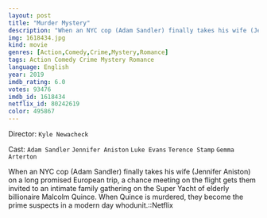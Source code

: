 ```yaml
---
layout: post
title: "Murder Mystery"
description: "When an NYC cop (Adam Sandler) finally takes his wife (Jennifer Aniston) on a long promised European trip, a chance meeting on the flight gets them invited to an intimate family gathering on the Super Yacht of elderly billionaire Malcolm Quince. When Quince is murdered, they become the prime suspects in a modern day whodunit..."
img: 1618434.jpg
kind: movie
genres: [Action,Comedy,Crime,Mystery,Romance]
tags: Action Comedy Crime Mystery Romance 
language: English
year: 2019
imdb_rating: 6.0
votes: 93476
imdb_id: 1618434
netflix_id: 80242619
color: 495867
---
```

Director: `Kyle Newacheck`  

Cast: `Adam Sandler` `Jennifer Aniston` `Luke Evans` `Terence Stamp` `Gemma Arterton` 

When an NYC cop (Adam Sandler) finally takes his wife (Jennifer Aniston) on a long promised European trip, a chance meeting on the flight gets them invited to an intimate family gathering on the Super Yacht of elderly billionaire Malcolm Quince. When Quince is murdered, they become the prime suspects in a modern day whodunit.::Netflix
